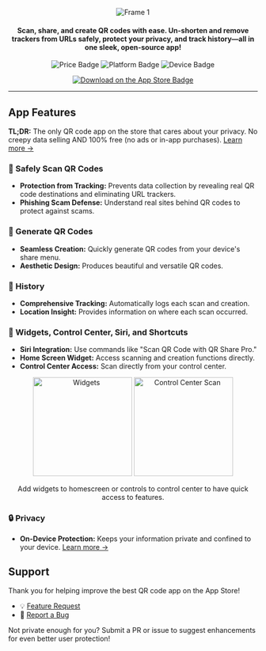 <p align="center">
  <img src="https://github.com/user-attachments/assets/158dfcfe-1f99-4104-b9e8-4910ec0c65e9" alt="Frame 1">
</p>

<div align="center">
  <h4>Scan, share, and create QR codes with ease. Un-shorten and remove trackers from URLs safely, protect your privacy, and track history—all in one sleek, open-source app!</h4>
</div>

<p align="center">
  <img src="https://img.shields.io/badge/Price-Free-green" alt="Price Badge">
  <img src="https://img.shields.io/badge/Platform-iOS_16%2B-blue" alt="Platform Badge">
  <img src="https://img.shields.io/badge/Device-iPhone_8%2B-blue" alt="Device Badge">
</p>

<p align="center">
  <a href="https://apps.apple.com/app/apple-store/id6479589995?pt=123771738&ct=github&mt=8">
    <img src="https://img.shields.io/badge/Download_on_the_App_Store-black?logo=apple" alt="Download on the App Store Badge">
  </a>
</p>

---

## App Features

**TL;DR:** The only QR code app on the store that cares about your privacy. No creepy data selling AND 100% free (no ads or in-app purchases). [Learn more →](PRIVACY.md)

### 📸 Safely Scan QR Codes

-  **Protection from Tracking:** Prevents data collection by revealing real QR code destinations and eliminating URL trackers.
-  **Phishing Scam Defense:** Understand real sites behind QR codes to protect against scams.

### 🔨 Generate QR Codes

-  **Seamless Creation:** Quickly generate QR codes from your device's share menu.
-  **Aesthetic Design:** Produces beautiful and versatile QR codes.

### 📜 History

-  **Comprehensive Tracking:** Automatically logs each scan and creation.
-  **Location Insight:** Provides information on where each scan occurred.

### 🧩 Widgets, Control Center, Siri, and Shortcuts

-   **Siri Integration:** Use commands like "Scan QR Code with QR Share Pro."
-   **Home Screen Widget:** Access scanning and creation functions directly.
-   **Control Center Access:** Scan directly from your control center.

<p align="center">
  <img src="https://github.com/user-attachments/assets/6dea9713-0055-4302-844b-cf1e3f5af748" alt="Widgets" width="200"/>
  <img src="https://github.com/user-attachments/assets/2e021375-2d3f-4084-bfc4-44d11bf3c2a3" alt="Control Center Scan" width="200"/>
</p>

<div align="center">
  Add widgets to homescreen or controls to control center to have quick access to features.
</div>

### 🔒 Privacy

-  **On-Device Protection:** Keeps your information private and confined to your device. [Learn more →](PRIVACY.md)

## Support

Thank you for helping improve the best QR code app on the App Store!

-  💡 [Feature Request](https://github.com/Visual-Studio-Coder/QR-Share-Pro/issues/new?assignees=&labels=&projects=&template=feature_request.md&title=)
-  🐞 [Report a Bug](https://github.com/Visual-Studio-Coder/QR-Share-Pro/issues/new?assignees=&labels=&projects=&template=bug_report.md&title=)

Not private enough for you? Submit a PR or issue to suggest enhancements for even better user protection!
